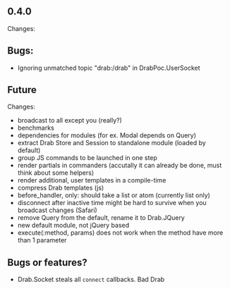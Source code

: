 ## 0.4.0
Changes:

## Bugs:
* Ignoring unmatched topic "drab:/drab" in DrabPoc.UserSocket

## Future
Changes:
* broadcast to all except you (really?)
* benchmarks
* dependencies for modules (for ex. Modal depends on Query)
* extract Drab Store and Session to standalone module (loaded by default)
* group JS commands to be launched in one step
* render partials in commanders (accutally it can already be done, must think about some helpers)
* render additional, user templates in a compile-time
* compress Drab templates (js)
* before_handler, only: should take a list or atom (currently list only)
* disconnect after inactive time might be hard to survive when you broadcast changes (Safari)
* remove Query from the default, rename it to Drab.JQuery
* new default module, not jQuery based
* execute(:method, params) does not work when the method have more than 1 parameter

## Bugs or features?
* Drab.Socket steals all `connect` callbacks. Bad Drab
